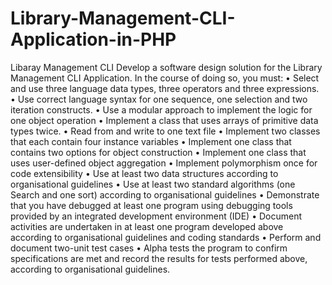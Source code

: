 # Library-Management-CLI-Application-in-PHP
Libaray Management CLI
Develop a software design solution for the Library Management CLI Application. In the course of doing so, you must: 
•	Select and use three language data types, three operators and three expressions.
•	Use correct language syntax for one sequence, one selection and two iteration constructs.
•	Use a modular approach to implement the logic for one object operation 
•	Implement a class that uses arrays of primitive data types twice.
•	Read from and write to one text file
•	Implement two classes that each contain four instance variables
•	Implement one class that contains two options for object construction
•	Implement one class that uses user-defined object aggregation
•	Implement polymorphism once for code extensibility
•	Use at least two data structures according to organisational guidelines
•	Use at least two standard algorithms (one Search and one sort) according to organisational guidelines
•	Demonstrate that you have debugged at least one program using debugging tools provided by an integrated development environment (IDE)
•	Document activities are undertaken in at least one program developed above according to organisational guidelines and coding standards
•	Perform and document two-unit test cases 
•	Alpha tests the program to confirm specifications are met and record the results for tests performed above, according to organisational guidelines.
